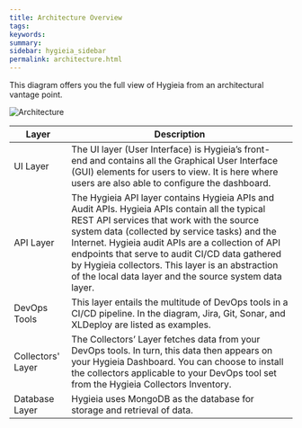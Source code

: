 ```yaml
---
title: Architecture Overview
tags:
keywords:
summary:
sidebar: hygieia_sidebar
permalink: architecture.html
---
```

This diagram offers you the full view of Hygieia from an architectural vantage point.

![Architecture](http://capitalone.github.io/Hygieia/media/images/architecture.png)

| Layer | Description |
|-------|-------------|
| UI Layer | The UI layer (User Interface) is Hygieia’s front- end and contains all the Graphical User Interface (GUI) elements for users to view. It is here where users are also able to configure the dashboard. |
| API Layer | The Hygieia API layer contains Hygieia APIs and Audit APIs. Hygieia APIs contain all the typical REST API services that work with the source system data (collected by service tasks) and the Internet. Hygieia audit APIs are a collection of API endpoints that serve to audit CI/CD data gathered by Hygieia collectors. This layer is an abstraction of the local data layer and the source system data layer. |
| DevOps Tools | This layer entails the multitude of DevOps tools in a CI/CD pipeline. In the diagram, Jira, Git, Sonar, and XLDeploy are listed as examples. |
| Collectors' Layer | The Collectors’ Layer fetches data from your DevOps tools. In turn, this data then appears on your Hygieia Dashboard. You can choose to install the collectors applicable to your DevOps tool set from the Hygieia Collectors Inventory. |
| Database Layer | Hygieia uses MongoDB as the database for storage and retrieval of data. |


